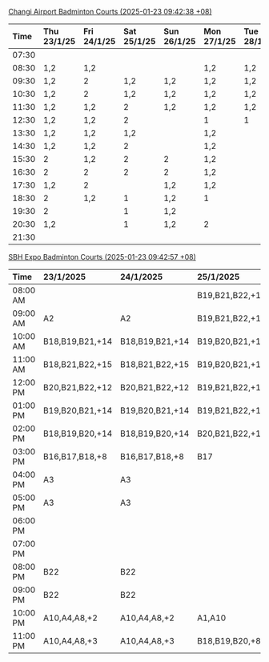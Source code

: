 [Changi Airport Badminton Courts (2025-01-23 09:42:38 +08)](https://www.carc.org.sg/FacilityBooking.aspx)

| Time   | Thu 23/1/25   | Fri 24/1/25   | Sat 25/1/25   | Sun 26/1/25   | Mon 27/1/25   | Tue 28/1/25   | Wed 29/1/25   |
|:-------|:--------------|:--------------|:--------------|:--------------|:--------------|:--------------|:--------------|
| 07:30  |               |               |               |               |               |               |               |
| 08:30  | 1,2           | 1,2           |               |               | 1,2           | 1,2           |               |
| 09:30  | 1,2           | 2             | 1,2           | 1,2           | 1,2           | 1,2           |               |
| 10:30  | 1,2           | 2             | 1,2           | 1,2           | 1,2           | 1,2           |               |
| 11:30  | 1,2           | 1,2           | 2             | 1,2           | 1,2           | 1,2           |               |
| 12:30  | 1,2           | 1,2           | 2             |               | 1             | 1             |               |
| 13:30  | 1,2           | 1,2           | 1,2           |               | 1,2           |               |               |
| 14:30  | 1,2           | 1,2           | 2             |               | 1,2           |               |               |
| 15:30  | 2             | 1,2           | 2             | 2             | 1,2           |               |               |
| 16:30  | 2             | 2             | 2             | 2             | 1,2           |               |               |
| 17:30  | 1,2           | 2             |               | 1,2           | 1,2           |               |               |
| 18:30  | 2             | 1,2           | 1             | 1,2           | 1             |               |               |
| 19:30  | 2             |               | 1             | 1,2           |               |               |               |
| 20:30  | 1,2           |               | 1             | 1,2           | 2             |               |               |
| 21:30  |               |               |               |               |               |               |               |

[SBH Expo Badminton Courts (2025-01-23 09:42:57 +08)](https://singaporebadmintonhall.getomnify.com/widgets/O3MRKGBH359GA55KHMG1RD)

| Time     | 23/1/2025       | 24/1/2025       | 25/1/2025       | 26/1/2025       | 27/1/2025       | 28/1/2025       | 29/1/2025   |
|:---------|:----------------|:----------------|:----------------|:----------------|:----------------|:----------------|:------------|
| 08:00 AM |                 |                 | B19,B21,B22,+12 | A7,B14,B15,+1   | B13,B14,B18,+6  | B19,B21,B22,+14 |             |
| 09:00 AM | A2              | A2              | B19,B21,B22,+12 |                 |                 | B19,B21,B22,+14 |             |
| 10:00 AM | B18,B19,B21,+14 | B18,B19,B21,+14 | B19,B20,B21,+14 |                 |                 | B19,B21,B22,+15 |             |
| 11:00 AM | B18,B21,B22,+15 | B18,B21,B22,+15 | B19,B20,B21,+14 |                 |                 | B19,B21,B22,+14 |             |
| 12:00 PM | B20,B21,B22,+12 | B20,B21,B22,+12 | B19,B21,B22,+17 |                 | A5              | B19,B21,B22,+17 |             |
| 01:00 PM | B19,B20,B21,+14 | B19,B20,B21,+14 | B19,B21,B22,+17 |                 | A8,A9,B22,+1    | B19,B21,B22,+19 |             |
| 02:00 PM | B18,B19,B20,+14 | B18,B19,B20,+14 | B20,B21,B22,+10 | B22             | B11,B14         | B19,B21,B22,+16 |             |
| 03:00 PM | B16,B17,B18,+8  | B16,B17,B18,+8  | B17             |                 |                 | A1,B11          |             |
| 04:00 PM | A3              | A3              |                 |                 |                 | B11             |             |
| 05:00 PM | A3              | A3              |                 |                 |                 | B12,B13,B14     |             |
| 06:00 PM |                 |                 |                 |                 | A5,A7,A8,+1     | B13,B14,B18,+9  |             |
| 07:00 PM |                 |                 |                 |                 | A10,A8,B14,+5   | B14,B15,B18,+10 |             |
| 08:00 PM | B22             | B22             |                 | B13             | B19,B20,B21,+12 |                 |             |
| 09:00 PM | B22             | B22             |                 | A9,B15,B16,+3   | B19,B20,B21,+15 | A6,A8,A9        |             |
| 10:00 PM | A10,A4,A8,+2    | A10,A4,A8,+2    | A1,A10          | B20,B21,B22,+17 | A10,A8,A9,+7    | A10,A8,A9,+7    |             |
| 11:00 PM | A10,A4,A8,+3    | A10,A4,A8,+3    | B18,B19,B20,+8  | B20,B21,B22,+19 | A10,A8,A9,+7    | A10,A8,A9,+7    |             |
